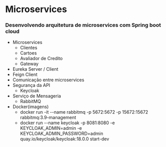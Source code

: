 # Microservices
### Desenvolvendo arquitetura de microservices com Spring boot cloud
- Microservices
  - Clientes
  - Cartoes
  - Avaliador de Credito
  - Gateway
- Eureka Server / Client
- Feign Client
- Comunicação entre microservices
- Segurança da API 
  - Keycloak
- Serviço de Mensageria
  - RabbitMQ
- Docker(imagens)
  - docker run -it --name rabbitmq -p 5672:5672 -p 15672:15672 rabbitmq:3.9-management
  - docker run --name keycloak -p 8081:8080 -e KEYCLOAK_ADMIN=admin -e KEYCLOAK_ADMIN_PASSWORD=admin quay.io/keycloak/keycloak:18.0.0 start-dev

